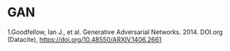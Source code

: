 # GAN

1.Goodfellow, Ian J., et al. Generative Adversarial Networks. 2014. DOI.org (Datacite), 
https://doi.org/10.48550/ARXIV.1406.2661
